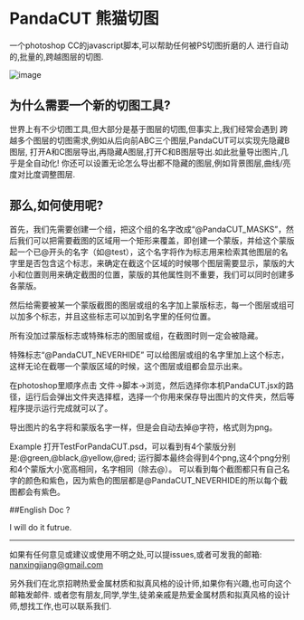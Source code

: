 # PandaCUT 熊猫切图

一个photoshop CC的javascript脚本,可以帮助任何被PS切图折磨的人
进行自动的,批量的,跨越图层的切图.

![image](https://github.com/menzi11/PandaCUT/blob/master/thePandaWhoCUT.png)

## 为什么需要一个新的切图工具?

世界上有不少切图工具,但大部分是基于图层的切图,但事实上,我们经常会遇到
跨越多个图层的切图需求,例如从后向前ABC三个图层,PandaCUT可以实现先隐藏B图层,
打开A和C图层导出,再隐藏A图层,打开C和B图层导出.如此批量导出图片,几乎是全自动化!
你还可以设置无论怎么导出都不隐藏的图层,例如背景图层,曲线/亮度对比度调整图层.

## 那么,如何使用呢?

首先，我们先需要创建一个组，把这个组的名字改成“@PandaCUT_MASKS”，然后我们可以把需要截图的区域用一个矩形来覆盖，即创建一个蒙版，并给这个蒙版起一个已@开头的名字（如@test），这个名字将作为标志用来检索其他图层的名字里是否包含这个标志，来确定在截这个区域的时候哪个图层需要显示，蒙版的大小和位置则用来确定截图的位置，蒙版的其他属性则不重要，我们可以同时创建多各蒙版。

然后给需要被某一个蒙版截图的图层或组的名字加上蒙版标志，每一个图层或组可以加多个标志，并且这些标志可以加到名字里的任何位置。

所有没加过蒙版标志或特殊标志的图层或组，在截图时则一定会被隐藏。

特殊标志“@PandaCUT_NEVERHIDE”
可以给图层或组的名字里加上这个标志，这样无论在截哪一个蒙版区域的时候，这个图层或组都会显示出来。

在photoshop里顺序点击 文件->脚本->浏览，然后选择你本机PandaCUT.jsx的路径，运行后会弹出文件夹选择框，选择一个你用来保存导出图片的文件夹，然后等程序提示运行完成就可以了。

导出图片的名字将和蒙版名字一样，但是会自动去掉@字符，格式则为png。

Example
打开TestForPandaCUT.psd，可以看到有4个蒙版分别是:@green,@black,@yellow,@red; 运行脚本最终会得到4个png,这4个png分别和4个蒙版大小宽高相同，名字相同（除去@）。
可以看到每个截图都只有自己名字的颜色和紫色，因为紫色的图层都是@PandaCUT_NEVERHIDE的所以每个截图都会有紫色。

##English Doc ?

I will do it futrue.

------------

如果有任何意见或建议或使用不明之处,可以提issues,或者可发我的邮箱:
nanxingjiang@gmail.com

另外我们在北京招聘热爱金属材质和拟真风格的设计师,如果你有兴趣,也可向这个邮箱发邮件.
或者您有朋友,同学,学生,徒弟亲戚是热爱金属材质和拟真风格的设计师,想找工作,也可以联系我们.
